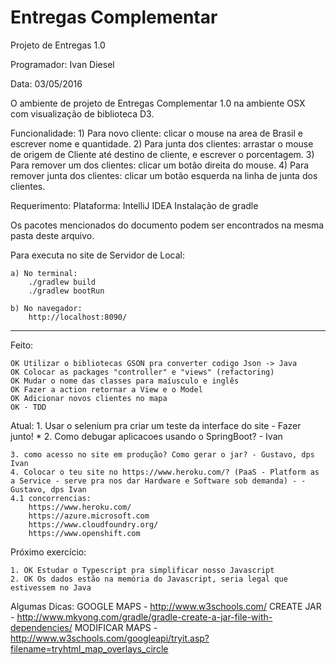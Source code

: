 # Entregas Complementar

Projeto de Entregas 1.0

Programador: Ivan Diesel

Data: 03/05/2016


O ambiente de projeto de Entregas Complementar 1.0 na ambiente OSX com visualização de biblioteca D3.

Funcionalidade:
    1) Para novo cliente: clicar o mouse na area de Brasil e escrever nome e quantidade.
    2) Para junta dos clientes: arrastar o mouse de origem de Cliente até destino de cliente, e escrever o porcentagem.
    3) Para remover um dos clientes: clicar um botão direita do mouse.
    4) Para remover junta dos clientes: clicar um botão esquerda na linha de junta dos clientes. 
    
Requerimento:
    Plataforma: IntelliJ IDEA
    Instalação de gradle

Os pacotes mencionados do documento podem ser encontrados na mesma pasta deste arquivo.

Para executa no site de Servidor de Local:
    
    a) No terminal: 
        ./gradlew build
        ./gradlew bootRun
    
    b) No navegador: 
        http://localhost:8090/


-------------------
Feito:
        
    OK Utilizar o bibliotecas GSON pra converter codigo Json -> Java
    OK Colocar as packages "controller" e "views" (refactoring)
    OK Mudar o nome das classes para maíusculo e inglês
    OK Fazer a action retornar a View e o Model
    OK Adicionar novos clientes no mapa
    OK - TDD

        
Atual:
    1. Usar o selenium pra criar um teste da interface do site - Fazer junto!
    * 2. Como debugar aplicacoes usando o SpringBoot? - Ivan
        
    3. como acesso no site em produção? Como gerar o jar? - Gustavo, dps Ivan
    4. Colocar o teu site no https://www.heroku.com/? (PaaS - Platform as a Service - serve pra nos dar Hardware e Software sob demanda) - - Gustavo, dps Ivan 
    4.1 concorrencias:
        https://www.heroku.com/
        https://azure.microsoft.com
        https://www.cloudfoundry.org/
        https://www.openshift.com

    
Próximo exercício:

    1. OK Estudar o Typescript pra simplificar nosso Javascript
    2. OK Os dados estão na memória do Javascript, seria legal que estivessem no Java
    
Algumas Dicas:
    GOOGLE MAPS - http://www.w3schools.com/
    CREATE JAR - http://www.mkyong.com/gradle/gradle-create-a-jar-file-with-dependencies/
    MODIFICAR MAPS - http://www.w3schools.com/googleapi/tryit.asp?filename=tryhtml_map_overlays_circle